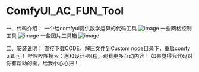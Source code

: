 # ComfyUI_AC_FUN_Tool
一、代码介绍：
一个给comfyui提供数学运算的代码工具
![image](https://github.com/A719689614/ComfyUI_AC_FUN_Tool/assets/142242136/0ac875af-26e7-486f-a642-a22d9e2afaf1)
一些网格控制工具
![image](https://github.com/A719689614/ComfyUI_AC_FUN_Tool/assets/142242136/684f5579-a9a6-4149-8e4b-ec14484123a2)
一些图片工具箱
![image](https://github.com/A719689614/ComfyUI_AC_FUN_Tool/assets/142242136/1fdf1e7e-5320-46de-9efb-809ca035588a)

二、安装说明：
直接下载CODE，解压文件到Custom node目录下，重启comfy ui即可！
哔哩哔哩搜索：惠和设计-啊程，观看更多互动内容！
如果觉得我代码对你有帮助的画，给我小心心把！

